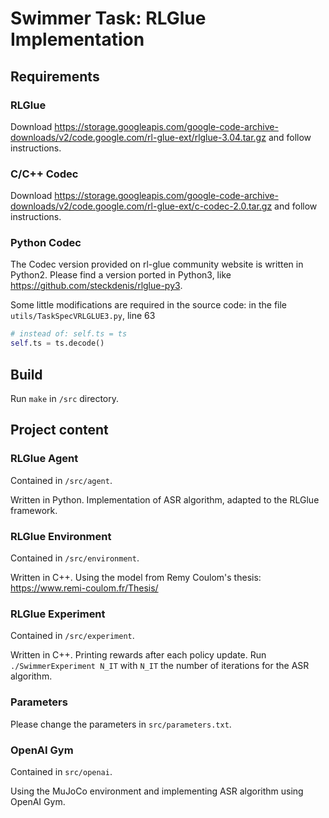 # Swimmer Task: RLGlue Implementation

## Requirements

### RLGlue
Download https://storage.googleapis.com/google-code-archive-downloads/v2/code.google.com/rl-glue-ext/rlglue-3.04.tar.gz and follow instructions.

### C/C++ Codec
Download https://storage.googleapis.com/google-code-archive-downloads/v2/code.google.com/rl-glue-ext/c-codec-2.0.tar.gz and follow instructions.

### Python Codec

The Codec version provided on rl-glue community website is written in Python2. Please find a version ported in Python3, like https://github.com/steckdenis/rlglue-py3.

Some little modifications are required in the source code: in the file `utils/TaskSpecVRLGLUE3.py`, line 63

```python
# instead of: self.ts = ts
self.ts = ts.decode()
```

## Build
Run `make` in `/src` directory.

## Project content

### RLGlue Agent
Contained in `/src/agent`.

Written in Python. Implementation of ASR algorithm, adapted to the RLGlue framework.

### RLGlue Environment
Contained in `/src/environment`.

Written in C++. Using the model from Remy Coulom's thesis: https://www.remi-coulom.fr/Thesis/

### RLGlue Experiment
Contained in `/src/experiment`.

Written in C++. Printing rewards after each policy update. Run `./SwimmerExperiment N_IT` with `N_IT` the number of iterations for the ASR algorithm.

### Parameters
Please change the parameters in `src/parameters.txt`.

### OpenAI Gym
Contained in `src/openai`.

Using the MuJoCo environment and implementing ASR algorithm using OpenAI Gym.